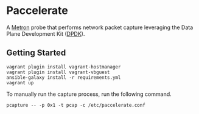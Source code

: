 Paccelerate
===========

A [Metron](https://metron.incubator.apache.org/) probe that performs network packet capture leveraging the Data Plane Development Kit ([DPDK](http://dpdk.org/)).

Getting Started
---------------

```
vagrant plugin install vagrant-hostmanager
vagrant plugin install vagrant-vbguest
ansible-galaxy install -r requirements.yml
vagrant up
```

To manually run the capture process, run the following command.

```
pcapture -- -p 0x1 -t pcap -c /etc/paccelerate.conf
```
